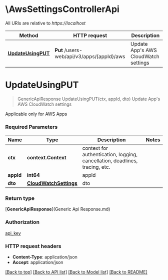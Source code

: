 # \AwsSettingsControllerApi

All URIs are relative to *https://localhost*

| Method                                                           | HTTP request                               | Description                              |
| ---------------------------------------------------------------- | ------------------------------------------ | ---------------------------------------- |
| [**UpdateUsingPUT**](AwsSettingsControllerApi.md#UpdateUsingPUT) | **Put** /users-web/api/v3/apps/{appId}/aws | Update App&#39;s AWS CloudWatch settings |


# **UpdateUsingPUT**
> GenericApiResponse UpdateUsingPUT(ctx, appId, dto)
Update App's AWS CloudWatch settings

Applicable only for AWS Apps

### Required Parameters

| Name      | Type                                            | Description                                                                 | Notes |
| --------- | ----------------------------------------------- | --------------------------------------------------------------------------- | ----- |
| **ctx**   | **context.Context**                             | context for authentication, logging, cancellation, deadlines, tracing, etc. |
| **appId** | **int64**                                       | appId                                                                       |
| **dto**   | [**CloudWatchSettings**](CloudWatchSettings.md) | dto                                                                         |

### Return type

[**GenericApiResponse**](Generic Api Response.md)

### Authorization

[api_key](../README.md#api_key)

### HTTP request headers

 - **Content-Type**: application/json
 - **Accept**: application/json

[[Back to top]](#) [[Back to API list]](../README.md#documentation-for-api-endpoints) [[Back to Model list]](../README.md#documentation-for-models) [[Back to README]](../README.md)
